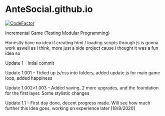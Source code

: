# AnteSocial.github.io

[![CodeFactor](https://www.codefactor.io/repository/github/antesocial/antesocial.github.io/badge)](https://www.codefactor.io/repository/github/antesocial/antesocial.github.io)

Incremental Game (Testing Modular Programming)

Honestly have no idea if creating html / loading scripts through js is gonna work aswell as i think, more just a side project cause i thought it was a fun idea so

Update 1 - Intial commit

Update 1.001 - Tidied up js/css into folders, added update.js for main game loop, added happiness

Update 1.002>1.003 - Added saving, 2 more upgrades, and the foundation for the first layer. Some stylistic changes

Update 1.1 - First day done, decent progress made. Will see how much further this idea goes. working on experience later [18/8/2020]
